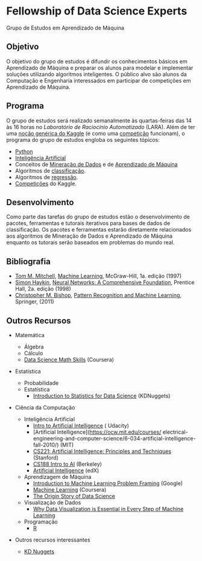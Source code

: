  # Fellowship of Data Science Experts

Grupo de Estudos em Aprendizado de Máquina

## Objetivo

O objetivo do grupo de estudos é difundir os conhecimentos básicos em Aprendizado de Máquina e preparar os alunos para modelar e implementar soluções utilizando algoritmos inteligentes. O público alvo são alunos da Computação e Engenharia interessados em participar de competições em Aprendizado de Máquina.

## Programa

O grupo de estudos será realizado semanalmente às quartas-feiras das 14 às 16 horas no _Laboratório de Raciocínio Automatizado_ (LARA). Além de ter uma [noção genérica do Kaggle](https://www.kaggle.com/learn/overview) (e como uma [competição](https://www.kaggle.com/docs/competitions) funcionam), o programa do grupo de estudos engloba os seguintes tópicos:

* [Python](python)
* [Inteligência Artificial](ai)
* Conceitos de [Mineração de Dados](dm) e de [Aprendizado de Máquina](ml)
* Algoritmos de [classificação](ml/class).
* Algoritmos de [regressão](ml/regr).
* [Competições](competitions) do Kaggle.

## Desenvolvimento

Como parte das tarefas do grupo de estudos estão o desenvolvimento de pacotes, ferramentas e tutorais iterativos para bases de dados de classificação. Os pacotes e ferramentas estarão diretamente relacionados aos algoritmos de Mineração de Dados e Aprendizado de Máquina enquanto os tutorais serão baseados em problemas do mundo real.

## Bibliografia

* [Tom M. Mitchell](http://www.cs.cmu.edu/~tom/), [Machine Learning](http://profsite.um.ac.ir/~monsefi/machine-learning/pdf/Machine-Learning-Tom-Mitchell.pdf),  McGraw-Hill, 1a. edição (1997)
* [Simon Haykin](http://soma.mcmaster.ca/haykin.php), [Neural Networks: A Comprehensive Foundation](http://cdn.preterhuman.net/texts/science_and_technology/artificial_intelligence/Neural%20Networks%20-%20A%20Comprehensive%20Foundation%20-%20Simon%20Haykin.pdf), Prentice Hall, 2a. edição (1998)
* [Christopher M. Bishop](https://www.microsoft.com/en-us/research/people/cmbishop/), [Pattern Recognition and Machine Learning](http://users.isr.ist.utl.pt/~wurmd/Livros/school/Bishop%20-%20Pattern%20Recognition%20And%20Machine%20Learning%20-%20Springer%20%202006.pdf), Springer, (2011)

## Outros Recursos

* Matemática
  * Álgebra
  * Cálculo
  * [Data Science Math Skills](https://www.coursera.org/learn/datasciencemathskills) (Coursera)
* Estatística
  * Probabilidade
  * Estatística
    * [Introduction to Statistics for Data Science](https://www.kdnuggets.com/2018/12/introduction-statistics-data-science.html) (KDNuggets)
* Ciência da Computação
  * Inteligência Artificial
    * [Intro to Artificial Intelligence](https://www.udacity.com/course/intro-to-artificial-intelligence--cs271) (  Udacity)
    * [Artificial Intelligence](https://ocw.mit.edu/courses/  electrical-engineering-and-computer-science/6-034-artificial-intelligence-fall-2010/) (MIT)
    * [CS221: Artificial Intelligence: Principles and Techniques](https://stanford-cs22*github.io/) (Stanford)
    * [CS188 Intro to AI](http://ai.berkeley.edu/lecture_videos.html) (Berkeley)
    * [Artificial Intelligence](https://www.edx.org/course/artificial-intelligence-ai) (edX)
  * Aprendizagem de Máquina
    * [Introduction to Machine Learning Problem Framing](https://developers.google.com/machine-learning/problem-framing/  ) (Google)
    * [Machine Learning](https://www.coursera.org/learn/machine-learning#instructors) (Coursera)
    * [The Origin Story of Data Science](https://www.welcometothejungle.com/en/articles/story-origin-data-science)
  * Visualização de Dados
    * [Why Data Visualization is Essential in Every Step of Machine Learning](https://www.welcometothejungle.com/en/articles/btc-data-visualization-machine-learning)
  * Programação
    * [R](https://www.r-project.org/about.html)

* Outros recursos interessantes
  * [KD Nuggets](https://www.kdnuggets.com/)
